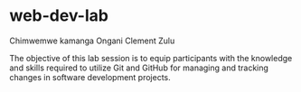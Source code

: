 # web-dev-lab
Chimwemwe kamanga
Ongani Clement Zulu

The objective of this lab session is to equip participants with the knowledge and skills required to utilize Git and GitHub for managing and tracking changes in software development projects.
